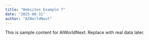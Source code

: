 ```yaml
---
title: "Websites Example 7"
date: "2025-08-31"
author: "AIWorldNext"
---
```

This is sample content for AIWorldNext. Replace with real data later.
